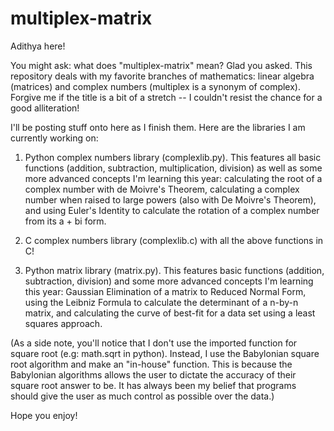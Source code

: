 # multiplex-matrix

Adithya here!

You might ask: what does "multiplex-matrix" mean? Glad you asked. This repository deals with my favorite branches of mathematics: linear algebra (matrices) and complex numbers (multiplex is a synonym of complex). Forgive me if the title is a bit of a stretch -- I couldn't resist the chance for a good alliteration!

I'll be posting stuff onto here as I finish them. Here are the libraries I am currently working on:

1. Python complex numbers library (complexlib.py). This features all basic functions (addition, subtraction, multiplication, division) as well as some more advanced concepts I'm learning this year: calculating the root of a complex number with de Moivre's Theorem, calculating a complex number when raised to large powers (also with De Moivre's Theorem), and using Euler's Identity to calculate the rotation of a complex number from its a + bi form.

2. C complex numbers library (complexlib.c) with all the above functions in C!

3. Python matrix library (matrix.py). This features basic functions (addition, subtraction, division) and some more advanced concepts I'm learning this year: Gaussian Elimination of a matrix to Reduced Normal Form, using the Leibniz Formula to calculate the determinant of a n-by-n matrix, and calculating the curve of best-fit for a data set using a least squares approach. 

(As a side note, you'll notice that I don't use the imported function for square root (e.g: math.sqrt in python). Instead, I use the Babylonian square root algorithm and make an "in-house" function. This is because the Babylonian algorithms allows the user to dictate the accuracy of their square root answer to be. It has always been my belief that programs should give the user as much control as possible over the data.)

Hope you enjoy!
